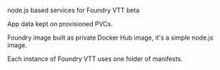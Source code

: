 node.js based services for Foundry VTT beta

App data kept on provisioned PVCs.

Foundry image built as private Docker Hub image, it's a simple node.js image.

Each instance of Foundry VTT uses one folder of manifests.
